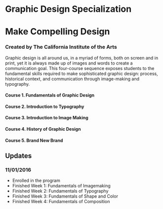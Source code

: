 # Graphic Design Specialization
# Make Compelling Design
### Created by The California Institute of the Arts

Graphic design is all around us, in a myriad of forms, both on screen and in print, yet it is always made up of images and words to create a communication goal. This four-course sequence exposes students to the fundamental skills required to make sophisticated graphic design: process, historical context, and communication through image-making and typography.

#### Course 1. Fundamentals of Graphic Design
#### Course 2. Introduction to Typography
#### Course 3. Introduction to Image Making
#### Course 4. History of Graphic Design
#### Course 5. Brand New Brand

## Updates
### 11/01/2016
- Enrolled in the program
- Finished Week 1: Fundamentals of Imagemaking
- Finished Week 2: Fundamentals of Typography
- Finished Week 3: Fundamentals of Shape and Color
- Finished Week 4: Fundamentals of Composition
